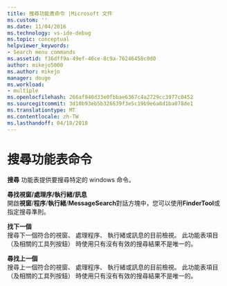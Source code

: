 ```yaml
---
title: 搜尋功能表命令 |Microsoft 文件
ms.custom: ''
ms.date: 11/04/2016
ms.technology: vs-ide-debug
ms.topic: conceptual
helpviewer_keywords:
- Search menu commands
ms.assetid: f36dff9a-49ef-46ce-8c9a-76246458c0d0
author: mikejo5000
ms.author: mikejo
manager: douge
ms.workload:
- multiple
ms.openlocfilehash: 266af946d33e0fbbae6367c4a2729cc3977c0452
ms.sourcegitcommit: 3d10b93eb5b326639f3e5c19b9e6a8d1ba078de1
ms.translationtype: MT
ms.contentlocale: zh-TW
ms.lasthandoff: 04/18/2018
---
```

# <a name="search-menu-commands"></a>搜尋功能表命令
**搜尋** 功能表提供要搜尋特定的 windows 命令。  
  
 **尋找視窗/處理序/執行緒/訊息**  
 開啟**視窗**/**程序**/**執行緒**/**MessageSearch**對話方塊中，您可以使用**FinderTool**或指定搜尋準則。  
  
 **找下一個**  
 搜尋下一個符合的視窗、 處理程序、 執行緒或訊息的目前檢視。 此功能表項目 （及相關的工具列按鈕） 時使用只有沒有有效的搜尋結果不是唯一的。  
  
 **尋找上一個**  
 搜尋上一個符合的視窗、 處理程序、 執行緒或訊息的目前檢視。 此功能表項目 （及相關的工具列按鈕） 時使用只有沒有有效的搜尋結果不是唯一的。